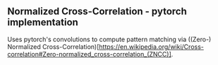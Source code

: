 Normalized Cross-Correlation - pytorch implementation
-----------------------------------------------------

Uses pytorch's convolutions to compute pattern matching via ((Zero-) Normalized Cross-Correlation)[https://en.wikipedia.org/wiki/Cross-correlation#Zero-normalized_cross-correlation_(ZNCC)].
